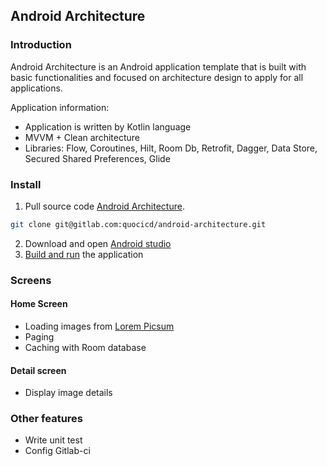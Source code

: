 ## Android Architecture

### Introduction
Android Architecture is an Android application template that is built with basic functionalities and focused on architecture design to apply for all applications.

Application information:
- Application is written by Kotlin language
- MVVM + Clean architecture
- Libraries: Flow, Coroutines, Hilt, Room Db, Retrofit, Dagger, Data Store, Secured Shared Preferences, Glide

### Install

1. Pull source code [Android Architecture](https://gitlab.com/quocicd/android-architecture).

```bash
git clone git@gitlab.com:quocicd/android-architecture.git
```
2. Download and open [Android studio](https://developer.android.com/studio)
3. [Build and run](https://developer.android.com/studio/run) the application

### Screens

#### Home Screen
- Loading images from [Lorem Picsum](https://picsum.photos/)
- Paging
- Caching with Room database

#### Detail screen
- Display image details

### Other features
- Write unit test
- Config Gitlab-ci
